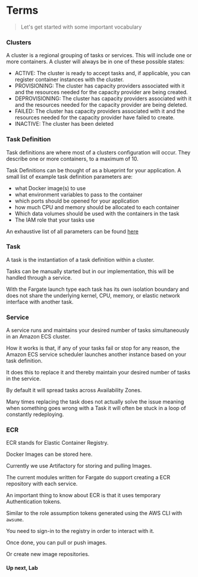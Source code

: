 # Terms
> Let's get started with some important vocabulary

### Clusters
A cluster is a regional grouping of tasks or services. 
This will include one or more containers.
A cluster will always be in one of these possible states:
- ACTIVE: The cluster is ready to accept tasks and, if applicable, you can register container instances with the cluster.
- PROVISIONING: The cluster has capacity providers associated with it and the resources needed for the capacity provider are being created.
- DEPROVISIONING: The cluster has capacity providers associated with it and the resources needed for the capacity provider are being deleted.
- FAILED: The cluster has capacity providers associated with it and the resources needed for the capacity provider have failed to create.
- INACTIVE: The cluster has been deleted

### Task Definition
Task definitions are where most of a clusters configuration will occur.
They describe one or more containers, to a maximum of 10.

Task Definitions can be thought of as a blueprint for your application. 
A small list of example task definition parameters are:
- what Docker image(s) to use
- what environment variables to pass to the container
- which ports should be opened for your application
- how much CPU and memory should be allocated to each container
- Which data volumes should be used with the containers in the task
- The IAM role that your tasks use


An exhaustive list of all parameters can be found [here](https://docs.aws.amazon.com/AmazonECS/latest/developerguide/task_definition_parameters.html)


### Task
A task is the instantiation of a task definition within a cluster.

Tasks can be manually started but in our implementation, this will be handled through a service.

With the Fargate launch type each task has its own isolation boundary and does not share the underlying kernel, CPU, memory, or elastic network interface with another task.

### Service
A service runs and maintains your desired number of tasks simultaneously in an Amazon ECS cluster.

How it works is that, if any of your tasks fail or stop for any reason, the Amazon ECS service scheduler launches another instance based on your task definition.

It does this to replace it and thereby maintain your desired number of tasks in the service.

By default it will spread tasks across Availability Zones.

Many times replacing the task does not actually solve the issue meaning when something goes wrong with a Task it will often be stuck in a loop of constantly redeploying.

### ECR
ECR stands for Elastic Container Registry.

Docker Images can be stored here.

Currently we use Artifactory for storing and pulling Images.

The current modules written for Fargate do support creating a ECR repository with each service.

An important thing to know about ECR is that it uses temporary Authentication tokens.

Similar to the role assumption tokens generated using the AWS CLI with `awsume`.

You need to sign-in to the registry in order to interact with it.

Once done, you can pull or push images. 

Or create new image repositories.

#### Up next, Lab
